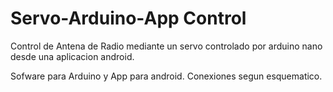 # Servo-Arduino-App Control
 Control de Antena de Radio mediante un servo controlado por arduino nano desde una aplicacion android. 

Sofware para Arduino y App para android.
Conexiones segun esquematico.
